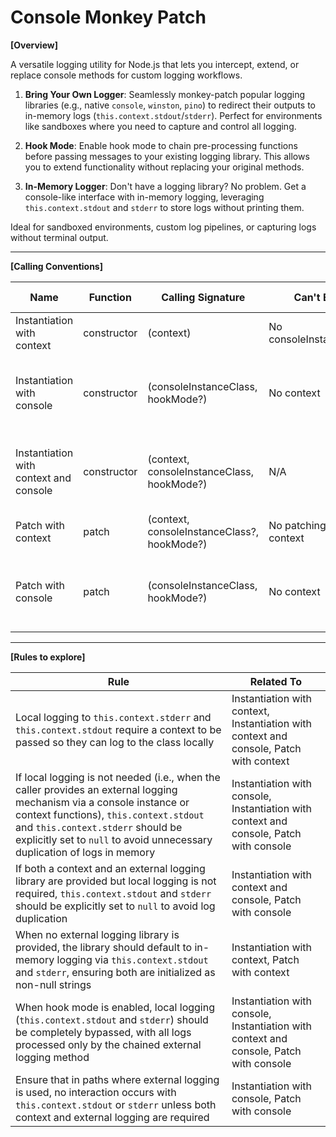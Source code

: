 # Console Monkey Patch

**[Overview]**

A versatile logging utility for Node.js that lets you intercept, extend, or replace console methods for custom logging workflows.

1. **Bring Your Own Logger**: Seamlessly monkey-patch popular logging libraries (e.g., native `console`, `winston`, `pino`) to redirect their outputs to in-memory logs (`this.context.stdout`/`stderr`). Perfect for environments like sandboxes where you need to capture and control all logging.

2. **Hook Mode**: Enable hook mode to chain pre-processing functions before passing messages to your existing logging library. This allows you to extend functionality without replacing your original methods.

3. **In-Memory Logger**: Don't have a logging library? No problem. Get a console-like interface with in-memory logging, leveraging `this.context.stdout` and `stderr` to store logs without printing them.

Ideal for sandboxed environments, custom log pipelines, or capturing logs without terminal output.

---

**[Calling Conventions]**

| Name                                    | Function    | Calling Signature                           | Can't Exist                             | hookMode | Local Log | Patch Type               |
|-----------------------------------------|-------------|---------------------------------------------|-----------------------------------------|----------|-----------|--------------------------|
| Instantiation with context              | constructor | (context)                                   | No consoleInstanceClass                | false    | Yes       | Full Replace             |
| Instantiation with console              | constructor | (consoleInstanceClass, hookMode?)           | No context                             | optional | No        | Full Replace / Chained Hook (based on hookMode) |
| Instantiation with context and console  | constructor | (context, consoleInstanceClass, hookMode?)  | N/A                                    | optional | Yes       | Full Replace / Chained Hook (based on hookMode) |
| Patch with context                      | patch       | (context, consoleInstanceClass?, hookMode?) | No patching without context            | optional | Yes       | Full Replace             |
| Patch with console                      | patch       | (consoleInstanceClass, hookMode?)           | No context                             | optional | No        | Full Replace / Chained Hook (based on hookMode) |

---

**[Rules to explore]**

| Rule                                                                                                           | Related To                                           |
|----------------------------------------------------------------------------------------------------------------|------------------------------------------------------|
| Local logging to `this.context.stderr` and `this.context.stdout` require a context to be passed so they can log to the class locally | Instantiation with context, Instantiation with context and console, Patch with context |
| If local logging is not needed (i.e., when the caller provides an external logging mechanism via a console instance or context functions), `this.context.stdout` and `this.context.stderr` should be explicitly set to `null` to avoid unnecessary duplication of logs in memory | Instantiation with console, Instantiation with context and console, Patch with console |
| If both a context and an external logging library are provided but local logging is not required, `this.context.stdout` and `stderr` should be explicitly set to `null` to avoid log duplication | Instantiation with context and console, Patch with console |
| When no external logging library is provided, the library should default to in-memory logging via `this.context.stdout` and `stderr`, ensuring both are initialized as non-null strings | Instantiation with context, Patch with context |
| When hook mode is enabled, local logging (`this.context.stdout` and `stderr`) should be completely bypassed, with all logs processed only by the chained external logging method | Instantiation with console, Instantiation with context and console, Patch with console |
| Ensure that in paths where external logging is used, no interaction occurs with `this.context.stdout` or `stderr` unless both context and external logging are required | Instantiation with console, Patch with console |
